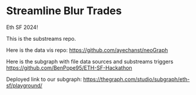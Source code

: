 # Streamline Blur Trades
Eth SF 2024!
    
This is the substreams repo.
    
Here is the data vis repo:
https://github.com/ayechanst/neoGraph
    
Here is the subgraph with file data sources and substreams triggers
https://github.com/BenPope95/ETH-SF-Hackathon

Deployed link to our subgraph:
https://thegraph.com/studio/subgraph/eth-sf/playground/
